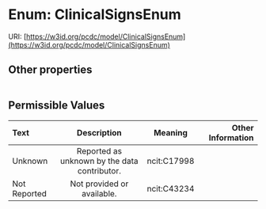 
# Enum: ClinicalSignsEnum




URI: [https://w3id.org/pcdc/model/ClinicalSignsEnum](https://w3id.org/pcdc/model/ClinicalSignsEnum)


## Other properties

|  |  |  |
| --- | --- | --- |

## Permissible Values

| Text | Description | Meaning | Other Information |
| :--- | :---: | :---: | ---: |
| Unknown | Reported as unknown by the data contributor. | ncit:C17998 |  |
| Not Reported | Not provided or available. | ncit:C43234 |  |

